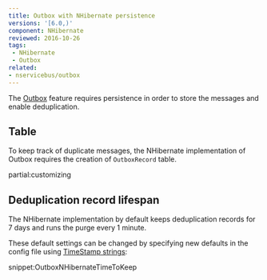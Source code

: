 ```yaml
---
title: Outbox with NHibernate persistence
versions: '[6.0,)'
component: NHibernate
reviewed: 2016-10-26
tags:
 - NHibernate
 - Outbox
related:
- nservicebus/outbox
---
```


The [Outbox](/nservicebus/outbox) feature requires persistence in order to store the messages and enable deduplication.


## Table

To keep track of duplicate messages, the NHibernate implementation of Outbox requires the creation of `OutboxRecord` table.

partial:customizing

## Deduplication record lifespan

The NHibernate implementation by default keeps deduplication records for 7 days and runs the purge every 1 minute.

These default settings can be changed by specifying new defaults in the config file using [TimeStamp strings](https://msdn.microsoft.com/en-us/library/ee372286.aspx):

snippet:OutboxNHibernateTimeToKeep
